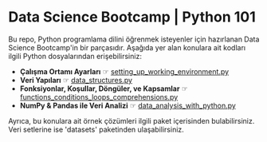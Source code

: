 # Data Science Bootcamp | Python 101

Bu repo, Python programlama dilini öğrenmek isteyenler için hazırlanan Data Science Bootcamp'in bir parçasıdır. Aşağıda
yer alan konulara ait kodları ilgili Python dosyalarından erişebilirsiniz:

- **Çalışma Ortamı Ayarları** ☞ [setting_up_working_environment.py](setting_up_working_environment.py)
- **Veri Yapıları** ☞ [data_structures.py](data_structures.py)
- **Fonksiyonlar, Koşullar, Döngüler, ve Kapsamlar** ☞ [functions_conditions_loops_comprehensions.py](functions_conditions_loops_comprehensions.py)
- **NumPy & Pandas ile Veri Analizi** ☞ [data_analysis_with_python.py](data_analysis_with_python.py)

Ayrıca, bu konulara ait örnek çözümleri ilgili paket içerisinden bulabilirsiniz. Veri setlerine ise 'datasets'
paketinden ulaşabilirsiniz.
